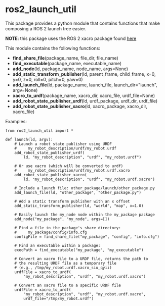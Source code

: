 # ros2_launch_util
This package provides a python module that contains functions that make composing a ROS 2 launch tree easier.

**NOTE**: this package uses the ROS 2 xacro package found [here](https://github.com/bponsler/xacro/tree/ros2-devel)

This module contains the following functions:

- **find_share_file**(package_name, file_dir, file_name)
- **find_executable**(package_name, executable_name)
- **add_node**(ld, package_name, node_name, args=None)
- **add_static_transform_publisher**(ld, parent_frame, child_frame, x=0, y=0, z=0, roll=0, pitch=0, yaw=0)
- **add_launch_file**(ld, package_name, launch_file, launch_dir="launch", argv=None)
- **xacro_to_urdf**(package_name, xacro_dir, xacro_file, urdf_file=None)
- **add_robot_state_publisher_urdf**(ld, urdf_package, urdf_dir, urdf_file)
- **add_robot_state_publisher_xacro**(ld, xacro_package, xacro_dir, xacro_file)


Examples:

    from ros2_launch_util import *
    
    def launch(ld, argv):
        # Launch a robot state publisher using URDF
        #     my_robot_description/urdf/my_robot.urdf
        add_robot_state_publisher_urdf(
            ld, "my_robot_description", "urdf", "my_robot.urdf")
        
        # Or use xacro (which will be converted to urdf)
        #     my_robot_description/urdf/my_robot.urdf.xacro
        add_robot_state_publisher_xacro(
            ld, "my_robot_description", "urdf", "my_robot.urdf.xacro")
        
        # Include a launch file: other_package/launch/other_package.py
        add_launch_file(ld, "other_package", "other_package.py")
        
        # Add a static transform publisher with an x offset
        add_static_transform_publisher(ld, "world", "map", x=1.0)
        
        # Easily launch the my_node node within the my_package package
        add_node("my_package", "my_node", args=[])
        
        # Find a file in the package's share directory:
        #     my_package/config/info.cfg
        configFile = find_share_file("my_package", "config", "info.cfg")
        
        # Find an executable within a package:
        execPath = find_executable("my_package", "my_executable")
        
        # Convert an xacro file to a URDF file, returns the path to
        # the resulting URDF file as a temporary file
        # (e.g., /tmp/my_robot.urdf.xacro_siu_qyii)
        urdfFile = xacro_to_urdf(
            "my_robot_description", "urdf", "my_robot.urdf.xacro")
        
        # Convert an xacro file to a specific URDF file
        urdfFile = xacro_to_urdf(
            "my_robot_description", "urdf", "my_robot.urdf.xacro",
            urdf_file="/tmp/my_robot.urdf")
